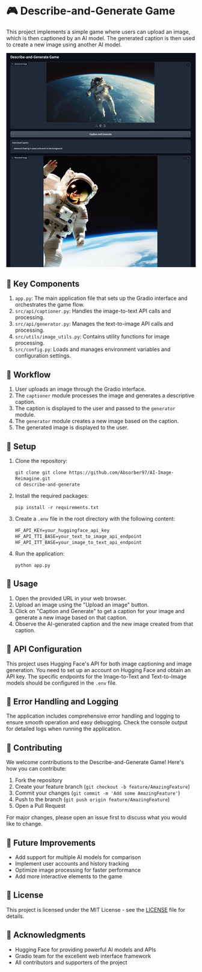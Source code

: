 # 🎮 Describe-and-Generate Game

This project implements a simple game where users can upload an image, which is then captioned by an AI model. The generated caption is then used to create a new image using another AI model.

![Image Reimagine](https://github.com/Absorber97/AI-Image-Reimagine/blob/main/Image%20Reimagine.png)


## 🧩 Key Components

1. `app.py`: The main application file that sets up the Gradio interface and orchestrates the game flow.
2. `src/api/captioner.py`: Handles the image-to-text API calls and processing.
3. `src/api/generator.py`: Manages the text-to-image API calls and processing.
4. `src/utils/image_utils.py`: Contains utility functions for image processing.
5. `src/config.py`: Loads and manages environment variables and configuration settings.

## 🔄 Workflow

1. User uploads an image through the Gradio interface.
2. The `captioner` module processes the image and generates a descriptive caption.
3. The caption is displayed to the user and passed to the `generator` module.
4. The `generator` module creates a new image based on the caption.
5. The generated image is displayed to the user.

## 🚀 Setup

1. Clone the repository:
   ```
   git clone git clone https://github.com/Absorber97/AI-Image-Reimagine.git
   cd describe-and-generate
   ```

2. Install the required packages:
   ```
   pip install -r requirements.txt
   ```

3. Create a `.env` file in the root directory with the following content:
   ```
   HF_API_KEY=your_huggingface_api_key
   HF_API_TTI_BASE=your_text_to_image_api_endpoint
   HF_API_ITT_BASE=your_image_to_text_api_endpoint
   ```

4. Run the application:
   ```
   python app.py
   ```

## 📖 Usage

1. Open the provided URL in your web browser.
2. Upload an image using the "Upload an image" button.
3. Click on "Caption and Generate" to get a caption for your image and generate a new image based on that caption.
4. Observe the AI-generated caption and the new image created from that caption.

## 🔑 API Configuration

This project uses Hugging Face's API for both image captioning and image generation. You need to set up an account on Hugging Face and obtain an API key. The specific endpoints for the Image-to-Text and Text-to-Image models should be configured in the `.env` file.

## 🐛 Error Handling and Logging

The application includes comprehensive error handling and logging to ensure smooth operation and easy debugging. Check the console output for detailed logs when running the application.

## 🤝 Contributing

We welcome contributions to the Describe-and-Generate Game! Here's how you can contribute:

1. Fork the repository
2. Create your feature branch (`git checkout -b feature/AmazingFeature`)
3. Commit your changes (`git commit -m 'Add some AmazingFeature'`)
4. Push to the branch (`git push origin feature/AmazingFeature`)
5. Open a Pull Request

For major changes, please open an issue first to discuss what you would like to change.

## 🔮 Future Improvements

- Add support for multiple AI models for comparison
- Implement user accounts and history tracking
- Optimize image processing for faster performance
- Add more interactive elements to the game

## 📄 License

This project is licensed under the MIT License - see the [LICENSE](LICENSE) file for details.

## 🙏 Acknowledgments

- Hugging Face for providing powerful AI models and APIs
- Gradio team for the excellent web interface framework
- All contributors and supporters of the project
